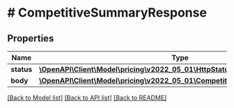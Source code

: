 # # CompetitiveSummaryResponse

## Properties

Name | Type | Description | Notes
------------ | ------------- | ------------- | -------------
**status** | [**\OpenAPI\Client\Model\pricing\v2022_05_01\HttpStatusLine**](HttpStatusLine.md) |  |
**body** | [**\OpenAPI\Client\Model\pricing\v2022_05_01\CompetitiveSummaryResponseBody**](CompetitiveSummaryResponseBody.md) |  |

[[Back to Model list]](../../README.md#models) [[Back to API list]](../../README.md#endpoints) [[Back to README]](../../README.md)
